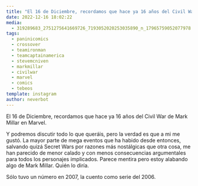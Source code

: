 ```yaml
---
title: "El 16 de Diciembre, recordamos que hace ya 16 años del Civil War de Mark Millar en Marvel"
date: 2022-12-16 18:02:22
media: 
  - 319289683_2751275641669726_7193052020253035890_n_17965759052077978.jpg
tags: 
  - paninicomics
  - crossover
  - teamironman
  - teamcaptainamerica
  - stevemcniven
  - markmillar
  - civilwar
  - marvel
  - comics
  - tebeos
template: instagram
author: neverbot
---
```


El 16 de Diciembre, recordamos que hace ya 16 años del Civil War de Mark Millar en Marvel.

Y podremos discutir todo lo que queráis, pero la verdad es que a mi me gustó. La mayor parte de mega eventos que ha habido desde entonces, salvando quizá Secret Wars por razones más nostálgicas que otra cosa, me han parecido de menor calado y con menos consecuencias argumentales para todos los personajes implicados. Parece mentira pero estoy alabando algo de Mark Millar. Quién lo diría.

Sólo tuvo un número en 2007, la cuento como serie del 2006.
